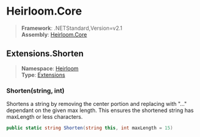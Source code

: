 # Heirloom.Core

> **Framework**: .NETStandard,Version=v2.1  
> **Assembly**: [Heirloom.Core][0]  

## Extensions.Shorten

> **Namespace**: [Heirloom][0]  
> **Type**: [Extensions][1]  

### Shorten(string, int)

Shortens a string by removing the center portion and replacing with "..." dependant on the given max length. This ensures the shortened string has maxLength or less characters.

```cs
public static string Shorten(string this, int maxLength = 15)
```

[0]: ../Heirloom.Core.md
[1]: Heirloom.Extensions.md

